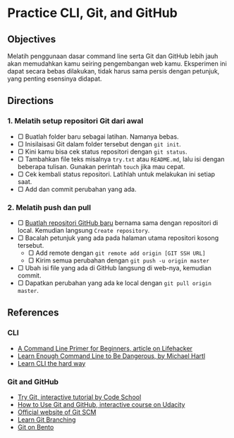 # Practice CLI, Git, and GitHub

## Objectives

Melatih penggunaan dasar command line serta Git dan GitHub lebih jauh akan memudahkan kamu seiring pengembangan web kamu. Eksperimen ini dapat secara bebas dilakukan, tidak harus sama persis dengan petunjuk, yang penting esensinya didapat.

## Directions

### 1. Melatih setup repositori Git dari awal

- ▢ Buatlah folder baru sebagai latihan. Namanya bebas.
- ▢ Inisilaisasi Git dalam folder tersebut dengan `git init`.
- ▢ Kini kamu bisa cek status repositori dengan `git status`.
- ▢ Tambahkan file teks misalnya `try.txt` atau `README.md`, lalu isi dengan beberapa tulisan. Gunakan perintah `touch` jika mau cepat.
- ▢ Cek kembali status repositori. Latihlah untuk melakukan ini setiap saat.
- ▢ Add dan commit perubahan yang ada.

### 2. Melatih push dan pull

- ▢ [Buatlah repositori GitHub baru](https://github.com/new) bernama sama dengan repositori di local. Kemudian langsung `Create repository`.
- ▢ Bacalah petunjuk yang ada pada halaman utama repositori kosong tersebut.
  - ▢ Add remote dengan `git remote add origin [GIT SSH URL]`
  - ▢ Kirim semua perubahan dengan `git push -u origin master`
- ▢ Ubah isi file yang ada di GitHub langsung di web-nya, kemudian commit.
- ▢ Dapatkan perubahan yang ada ke local dengan `git pull origin master`.

## References

### CLI

- [A Command Line Primer for Beginners, article on Lifehacker](http://lifehacker.com/5633909/who-needs-a-mouse-learn-to-use-the-command-line-for-almost-anything)
- [Learn Enough Command Line to Be Dangerous, by Michael Hartl](https://learnenough.com/command-line-tutorial)
- [Learn CLI the hard way](http://cli.learncodethehardway.org/book)

### Git and GitHub

- [Try Git, interactive tutorial by Code School](https://try.github.io)
- [How to Use Git and GitHub, interactive course on Udacity](https://www.udacity.com/course/how-to-use-git-and-github--ud775)
- [Official website of Git SCM](https://git-scm.com)
- [Learn Git Branching](http://learngitbranching.js.org)
- [Git on Bento](https://bento.io/git)
